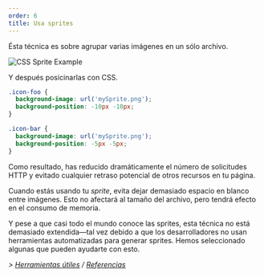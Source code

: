 ```yaml
---
order: 6
title: Usa sprites
---
```


Ésta técnica es sobre agrupar varias imágenes en un sólo archivo.

<img id="img-sprite" src="https://browserdiet.com/assets/img/sprite-example.jpg" alt="CSS Sprite Example">

Y después posicinarlas con CSS.

```css
.icon-foo {
  background-image: url('mySprite.png');
  background-position: -10px -10px;
}

.icon-bar {
  background-image: url('mySprite.png');
  background-position: -5px -5px;
}
```

Como resultado, has reducido dramáticamente el número de solicitudes HTTP y evitado cualquier retraso potencial de otros recursos en tu página.

Cuando estás usando tu *sprite*, evita dejar demasiado espacio en blanco entre imágenes. Esto no afectará al tamaño del archivo, pero tendrá efecto en el consumo de memoria.

Y pese a que casi todo el mundo conoce las sprites, esta técnica no está demasiado extendida&mdash;tal vez debido a que los desarrolladores no usan herramientas automatizadas para generar sprites. Hemos seleccionado algunas que pueden ayudarte con esto.

*> [Herramientas útiles](https://github.com/zenorocha/browser-diet/wiki/Tools#wiki-use-css-sprites) / [Referencias](https://github.com/zenorocha/browser-diet/wiki/References#use-css-sprites)*
